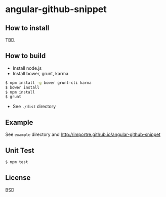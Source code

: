 angular-github-snippet
======================

How to install
--------------

TBD.


How to build
------------

- Install node.js
- Install bower, grunt, karma
```sh
$ npm install -g bower grunt-cli karma
$ bower install
$ npm install
$ grunt
```
- See `./dist` directory


Example
-------

See `example` directory and http://importre.github.io/angular-github-snippet

Unit Test
---------

```sh
$ npm test
```


License
-------

BSD
